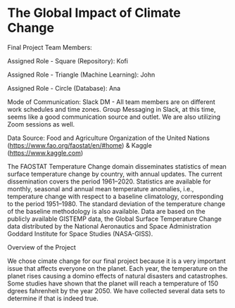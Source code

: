 # The Global Impact of Climate Change

Final Project Team Members:

Assigned Role - Square (Repository): Kofi

Assigned Role - Triangle (Machine Learning): John

Assigned Role - Circle (Database): Ana


Mode of Communication: Slack DM - All team members are on different work schedules and time zones.  Group Messaging in Slack, at this time, seems like a good communication source and outlet. We are also utilizing Zoom sessions as well.

Data Source: Food and Agriculture Organization of the United Nations (https://www.fao.org/faostat/en/#home) & Kaggle (https://www.kaggle.com)

The FAOSTAT Temperature Change domain disseminates statistics of mean surface temperature change by country, with annual updates. The current dissemination covers the period 1961–2020. Statistics are available for monthly, seasonal and annual mean temperature anomalies, i.e., temperature change with respect to a baseline climatology, corresponding to the period 1951–1980. The standard deviation of the temperature change of the baseline methodology is also available. Data are based on the publicly available GISTEMP data, the Global Surface Temperature Change data distributed by the National Aeronautics and Space Administration Goddard Institute for Space Studies (NASA-GISS).


Overview of the Project

We chose cimate change for our final project because it is a very important issue that affects everyone on the planet. 
Each year, the temperature on the planet rises causing a domino effects of natural disasters and catastrophes.  Some studies have shown that the planet will reach a temperature of 150 dgrees fahrenheit by the year 2050.  We have collected several data sets to determine if that is indeed true.

